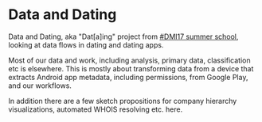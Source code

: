 # Data and Dating

Data and Dating, aka "Dat[a]ing" project from [#DMI17 summer
school](https://wiki.digitalmethods.net/Dmi/SummerSchool2017), looking
at data flows in dating and dating apps.

Most of our data and work, including analysis, primary data,
classification etc is elsewhere. This is mostly about
transforming data from a device that extracts Android app metadata,
including permissions, from Google Play, and our workflows.

In addition there are a few sketch propositions for company hierarchy
visualizations, automated WHOIS resolving etc. here.